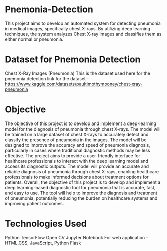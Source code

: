 # Pnemonia-Detection

This project aims to develop an automated system for detecting pneumonia in medical images, specifically chest X-rays. By utilizing deep learning techniques, the system analyzes Chest X-ray images and classifies them as either normal or pneumonia.

#  Dataset for Pnemonia Detection
Chest X-Ray Images (Pneumonia)
This is the dataset used here for the pnemonia detection 
link for the dataset - https://www.kaggle.com/datasets/paultimothymooney/chest-xray-pneumonia

# Objective
The objective of this project is to develop and implement a deep-learning model for the diagnosis of pneumonia through chest X-rays. The model will be trained on a large dataset of chest X-rays to accurately detect and classify the presence of pneumonia in the images. The model will be designed to improve the accuracy and speed of pneumonia diagnosis, particularly in cases where traditional diagnostic methods may be less effective. The project aims to provide a user-friendly interface for healthcare professionals to interact with the deep learning model and access its diagnostic outputs. The model will provide an accurate and reliable diagnosis of pneumonia through chest X-rays, enabling healthcare professionals to make informed decisions about treatment options for patients. Overall, the objective of this project is to develop and implement a deep learning-based diagnostic tool for pneumonia that is accurate, fast, and easy to use. The tool will help to improve the diagnosis and treatment of pneumonia, potentially reducing the burden on healthcare systems and improving patient outcomes.

# Technologies Used
Python TensorFlow  Open CV Jupyter Notebook 
 For web application - HTML,CSS, JavaScript, Python Flask
